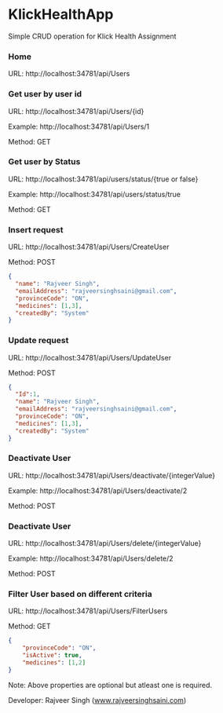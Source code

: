 # KlickHealthApp
 Simple CRUD operation for Klick Health Assignment


### Home
URL: http://localhost:34781/api/Users



### Get user by user id
URL: http://localhost:34781/api/Users/{id}

Example: http://localhost:34781/api/Users/1

Method: GET



### Get user by Status
URL: http://localhost:34781/api/users/status/{true or false}

Example: http://localhost:34781/api/users/status/true

Method: GET

### Insert request
URL: http://localhost:34781/api/Users/CreateUser

Method: POST

```json
{  
  "name": "Rajveer Singh",
  "emailAddress": "rajveersinghsaini@gmail.com",
  "provinceCode": "ON",
  "medicines": [1,3],
  "createdBy": "System"
}
```
### Update request
URL: http://localhost:34781/api/Users/UpdateUser

Method: POST

```json
{
  "Id":1,
  "name": "Rajveer Singh",
  "emailAddress": "rajveersinghsaini@gmail.com",
  "provinceCode": "ON",
  "medicines": [1,3],
  "createdBy": "System"
}
```
### Deactivate User
URL: http://localhost:34781/api/Users/deactivate/{integerValue}

Example: http://localhost:34781/api/Users/deactivate/2

Method: POST

### Deactivate User
URL: http://localhost:34781/api/Users/delete/{integerValue}

Example: http://localhost:34781/api/Users/delete/2

Method: POST

### Filter User based on different criteria

URL: http://localhost:34781/api/Users/FilterUsers

Method: GET
```json
{       
	"provinceCode": "ON",       
	"isActive": true,
	"medicines": [1,2]
}
```
Note: Above properties are optional but atleast one is required.

Developer: Rajveer Singh (www.rajveersinghsaini.com)